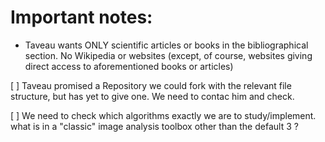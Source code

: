 # Important notes:

* Taveau wants ONLY scientific articles or books in the bibliographical section. No Wikipedia or websites (except, of course, websites giving direct access to aforementioned books or articles)

[ ] Taveau promised a Repository we could fork with the relevant file structure, but has yet to give one. We need to contac him and check.

[ ] We need to check which algorithms exactly we are to study/implement. what is in a "classic" image analysis toolbox other than the default 3 ?
